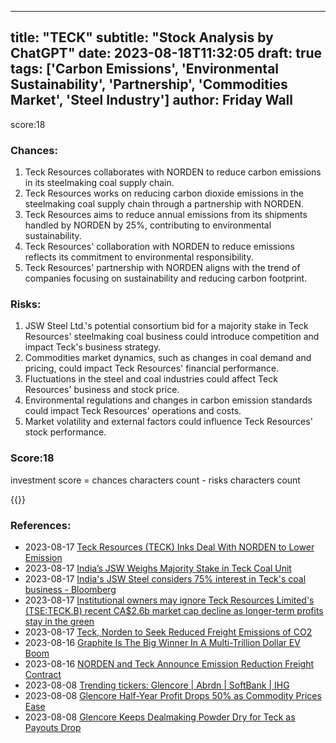 
---
title: "TECK"
subtitle: "Stock Analysis by ChatGPT"
date: 2023-08-18T11:32:05
draft: true
tags: ['Carbon Emissions', 'Environmental Sustainability', 'Partnership', 'Commodities Market', 'Steel Industry']
author: Friday Wall
---

score:18
### Chances:
1. Teck Resources collaborates with NORDEN to reduce carbon emissions in its steelmaking coal supply chain.
2. Teck Resources works on reducing carbon dioxide emissions in the steelmaking coal supply chain through a partnership with NORDEN.
3. Teck Resources aims to reduce annual emissions from its shipments handled by NORDEN by 25%, contributing to environmental sustainability.
4. Teck Resources' collaboration with NORDEN to reduce emissions reflects its commitment to environmental responsibility.
5. Teck Resources' partnership with NORDEN aligns with the trend of companies focusing on sustainability and reducing carbon footprint.
### Risks:
1. JSW Steel Ltd.'s potential consortium bid for a majority stake in Teck Resources' steelmaking coal business could introduce competition and impact Teck's business strategy.
2. Commodities market dynamics, such as changes in coal demand and pricing, could impact Teck Resources' financial performance.
3. Fluctuations in the steel and coal industries could affect Teck Resources' business and stock price.
4. Environmental regulations and changes in carbon emission standards could impact Teck Resources' operations and costs.
5. Market volatility and external factors could influence Teck Resources' stock performance.
### Score:18
investment score = chances characters count - risks characters count

{{<tradingview symbol="NYSE:TECK">}}
### References:
- 2023-08-17 [Teck Resources (TECK) Inks Deal With NORDEN to Lower Emission](https://finance.yahoo.com/news/teck-resources-teck-inks-deal-154200722.html?.tsrc=rss)
- 2023-08-17 [India’s JSW Weighs Majority Stake in Teck Coal Unit](https://finance.yahoo.com/news/india-jsw-weighs-majority-stake-094252117.html?.tsrc=rss)
- 2023-08-17 [India's JSW Steel considers 75% interest in Teck's coal business - Bloomberg](https://finance.yahoo.com/news/indias-jsw-steel-considers-75-101709502.html?.tsrc=rss)
- 2023-08-17 [Institutional owners may ignore Teck Resources Limited's (TSE:TECK.B) recent CA$2.6b market cap decline as longer-term profits stay in the green](https://finance.yahoo.com/news/institutional-owners-may-ignore-teck-180223904.html?.tsrc=rss)
- 2023-08-17 [Teck, Norden to Seek Reduced Freight Emissions of CO2](https://finance.yahoo.com/m/fb0b6739-db36-38ec-b0cc-9fda48ce2ecc/teck%2C-norden-to-seek-reduced.html?.tsrc=rss)
- 2023-08-16 [Graphite Is The Big Winner In A Multi-Trillion Dollar EV Boom](https://finance.yahoo.com/news/graphite-big-winner-multi-trillion-230000331.html?.tsrc=rss)
- 2023-08-16 [NORDEN and Teck Announce Emission Reduction Freight Contract](https://finance.yahoo.com/news/norden-teck-announce-emission-reduction-220300440.html?.tsrc=rss)
- 2023-08-08 [Trending tickers: Glencore | Abrdn | SoftBank | IHG](https://uk.finance.yahoo.com/news/ftse-trending-tickers-glencore-abrdn-softbank-ihg-110815817.html?.tsrc=rss)
- 2023-08-08 [Glencore Half-Year Profit Drops 50% as Commodity Prices Ease](https://finance.yahoo.com/news/glencore-mid-profit-plunges-50-060447289.html?.tsrc=rss)
- 2023-08-08 [Glencore Keeps Dealmaking Powder Dry for Teck as Payouts Drop](https://finance.yahoo.com/news/glencore-keeps-dealmaking-powder-dry-075920109.html?.tsrc=rss)


                
